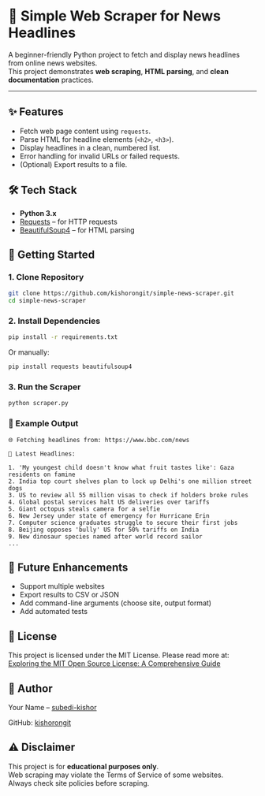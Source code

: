 # 📰 Simple Web Scraper for News Headlines

A beginner-friendly Python project to fetch and display news headlines from online news websites.  
This project demonstrates **web scraping**, **HTML parsing**, and **clean documentation** practices.

---

## ✨ Features

- Fetch web page content using `requests`.
- Parse HTML for headline elements (`<h2>`, `<h3>`).
- Display headlines in a clean, numbered list.
- Error handling for invalid URLs or failed requests.
- (Optional) Export results to a file.

## 🛠️ Tech Stack

- **Python 3.x**
- [Requests](https://docs.python-requests.org/en/master/) – for HTTP requests
- [BeautifulSoup4](https://www.crummy.com/software/BeautifulSoup/bs4/doc/) – for HTML parsing

## 🚀 Getting Started

### 1. Clone Repository

```bash
git clone https://github.com/kishorongit/simple-news-scraper.git
cd simple-news-scraper
```

### 2. Install Dependencies

```bash
pip install -r requirements.txt
```
Or manually:
```bash
pip install requests beautifulsoup4
```

### 3. Run the Scraper

```bash
python scraper.py
```

### 📌 Example Output

```text
🌐 Fetching headlines from: https://www.bbc.com/news

📰 Latest Headlines:

1. 'My youngest child doesn't know what fruit tastes like': Gaza residents on famine
2. India top court shelves plan to lock up Delhi's one million street dogs
3. US to review all 55 million visas to check if holders broke rules
4. Global postal services halt US deliveries over tariffs
5. Giant octopus steals camera for a selfie
6. New Jersey under state of emergency for Hurricane Erin
7. Computer science graduates struggle to secure their first jobs
8. Beijing opposes 'bully' US for 50% tariffs on India
9. New dinosaur species named after world record sailor
...
```

## 🔮 Future Enhancements

- Support multiple websites
- Export results to CSV or JSON
- Add command-line arguments (choose site, output format)
- Add automated tests

## 📄 License

This project is licensed under the MIT License. Please read more at: [Exploring the MIT Open Source License: A 
Comprehensive Guide](https://test-mit-tlo.pantheonsite.io/understand-ip/exploring-mit-open-source-license-comprehensive-guide)

## 👤 Author

Your Name – [subedi-kishor](https://www.linkedin.com/in/subedi-kishor/)

GitHub: [kishorongit](https://github.com/kishorongit)

## ⚠️ Disclaimer

This project is for **educational purposes only**.</br>
Web scraping may violate the Terms of Service of some websites.</br>
Always check site policies before scraping.